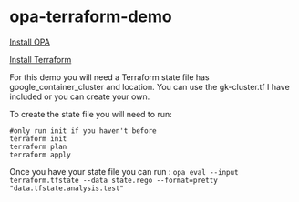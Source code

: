 # opa-terraform-demo

[Install OPA](https://www.openpolicyagent.org/docs/latest/#running-opa)

[Install Terraform](https://learn.hashicorp.com/terraform/getting-started/install.html)

For this demo you will need a Terraform state file has google_container_cluster and location. You can use the gk-cluster.tf I have included or you can create your own. 

To create the state file you will need to run:
```
#only run init if you haven't before
terraform init
terraform plan
terraform apply
```

Once you have your state file you can run :
`opa eval --input terraform.tfstate --data state.rego --format=pretty "data.tfstate.analysis.test"`
